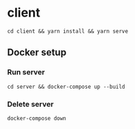 # client
```
cd client && yarn install && yarn serve
```
## Docker setup
### Run server
```
cd server && docker-compose up --build
```
### Delete server
```
docker-compose down
```